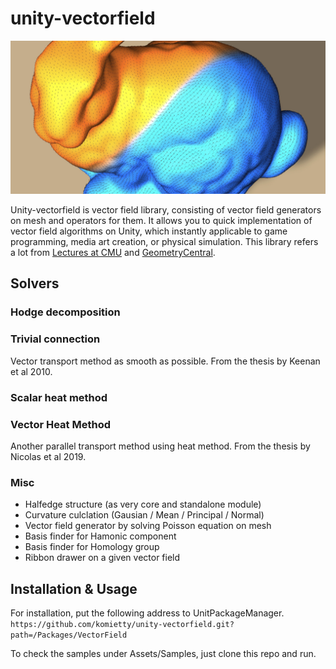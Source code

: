 # unity-vectorfield
 <img src="Documents/vectorheat.jpeg"/>

Unity-vectorfield is vector field library, consisting of vector field generators on mesh and operators for them. It allows you to quick implementation of vector field algorithms on Unity, which instantly applicable to game programming, media art creation, or physical simulation. This library refers a lot from [Lectures at CMU](https://www.cs.cmu.edu/~kmcrane/Projects/DDG/) and [GeometryCentral](http://geometry-central.net/).

## Solvers

### Hodge decomposition

### Trivial connection  
Vector transport method as smooth as possible. From the thesis by Keenan et al 2010. 

### Scalar heat method

### Vector Heat Method

Another parallel transport method using heat method. From the thesis by Nicolas et al 2019.


### Misc
- Halfedge structure (as very core and standalone module)
- Curvature culclation (Gausian / Mean / Principal / Normal)
- Vector field generator by solving Poisson equation on mesh
- Basis finder for Hamonic component
- Basis finder for Homology group
- Ribbon drawer on a given vector field 


## Installation & Usage
For installation, put the following address to UnitPackageManager.  
`https://github.com/komietty/unity-vectorfield.git?path=/Packages/VectorField`

To check the samples under Assets/Samples, just clone this repo and run.

